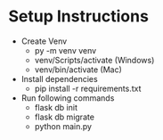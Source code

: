 # Setup Instructions

- Create Venv
    - py -m venv venv
    - venv/Scripts/activate (Windows)
    - venv/bin/activate (Mac)
- Install dependencies
    - pip install -r requirements.txt
- Run following commands
    - flask db init
    - flask db migrate
    - python main.py